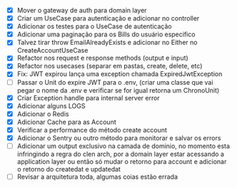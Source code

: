 - [X] Mover o gateway de auth para domain layer
- [X] Criar um UseCase para autenticação e adicionar no controller
- [X] Adicionar os testes para o UseCase de autenticação
- [X] Adicionar uma paginação para os Bills do usuário especifico
- [X] Talvez tirar throw EmailAlreadyExists e adicionar no Either no CreateAccountUseCase
- [X] Refactor nos request e response methods (output e input)
- [X] Refactor nos usecases (separar em pastas, create, delete, etc)
- [X] Fix: JWT expirou lança uma exception chamada ExpiredJwtException
- [ ] Passar o Unit do expire JWT para o .env, (criar uma classe que vai pegar o nome da .env e verificar se for igual retorna um ChronoUnit)
- [X] Criar Exception handle para internal server error
- [X] Adicionar alguns LOGS
- [X] Adicionar o Redis
- [X] Adicionar Cache para as Account
- [X] Verificar a performance do método create account
- [X] Adicionar o Sentry ou outro método para monitorar e salvar os errors
- [ ] Adicionar um output exclusivo na camada de dominio, no momento esta infringindo a regra do clen arch, por a domain layer estar acessando a application layer ou então só mudar o retorno para account e adicionar o retorno do createdat e updatedat
- [ ] Revisar a arquitetura toda, algumas coias estão errada